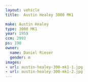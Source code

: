 ```yaml
---
layout: vehicle
title:  Austin Healey 3000 MK1

make: Austin Healey
type: 3000 MK1
year: 1959
ccm: 2993
ps: 190
owner: 
  name: Daniel Rieser
  gender: m
images:
- url: austin-healey-300-mk1-1.jpg
- url: austin-healey-300-mk1-2.jpg
---
```

